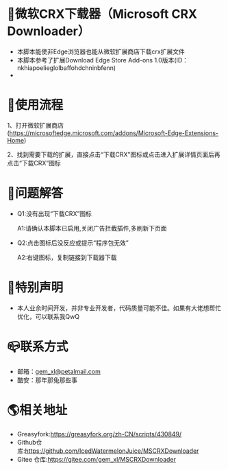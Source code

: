 # 🎯微软CRX下载器（Microsoft CRX Downloader）
* 本脚本能使非Edge浏览器也能从微软扩展商店下载crx扩展文件
* 本脚本参考了扩展Download Edge Store Add-ons 1.0版本(ID：nkhiapoelieglolbaffohdchninbfenn)
* 

# 📖使用流程
1、打开微软扩展商店(https://microsoftedge.microsoft.com/addons/Microsoft-Edge-Extensions-Home)

2、找到需要下载的扩展，直接点击“下载CRX”图标或点击进入扩展详情页面后再点击“下载CRX”图标

# 💊问题解答
* Q1:没有出现“下载CRX”图标

  A1:请确认本脚本已启用,关闭广告拦截插件,多刷新下页面

* Q2:点击图标后没反应或提示“程序包无效”

  A2:右键图标，复制链接到下载器下载

# 🔔特别声明
* 本人业余时间开发，并非专业开发者，代码质量可能不佳。如果有大佬想帮忙优化，可以联系我QwQ

# 📪联系方式
* 邮箱：gem_xl@petalmail.com
* 酷安：那年那兔那些事

# 🌎相关地址
* Greasyfork:https://greasyfork.org/zh-CN/scripts/430849/
* Github仓库:https://github.com/IcedWatermelonJuice/MSCRXDownloader
* Gitee 仓库:https://gitee.com/gem_xl/MSCRXDownloader
